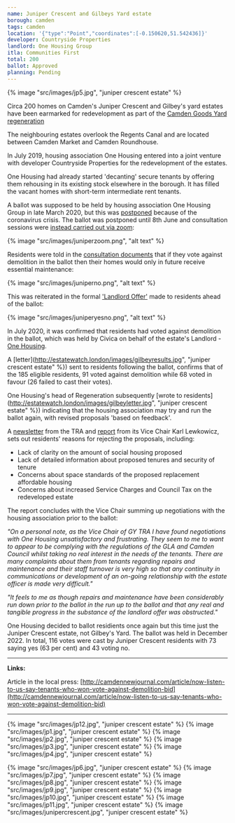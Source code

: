 ```yaml
---
name: Juniper Crescent and Gilbeys Yard estate 
borough: camden
tags: camden
location: '{"type":"Point","coordinates":[-0.150620,51.542436]}'
developer: Countryside Properties
landlord: One Housing Group
itla: Communities First
total: 200
ballot: Approved
planning: Pending
---
```

{% image "src/images/jp5.jpg", "juniper crescent estate" %}

Circa 200 homes on Camden's Juniper Crescent and Gilbey's yard estates have been earmarked for redevelopment as part of the [Camden Goods Yard regeneration](https://www.camden.gov.uk/documents/20142/145786127/Site+Allocations+2020+-+05+Camden+Goods+Yard.pdf)

The neighbouring estates overlook the Regents Canal and are located between Camden Market and Camden Roundhouse.

In July 2019, housing association One Housing entered into a joint venture with developer Countryside Properties for the redevelopment of the estates.

One Housing had already started 'decanting' secure tenants by offering them rehousing in its existing stock elsewhere in the borough. It has filled the vacant homes with short-term intermediate rent tenants.

A ballot was supposed to be held by housing association One Housing Group in late March 2020, but this was [postponed](https://onehousing.co.uk/__data/assets/pdf_file/0020/16319/Juniper-Crescent-and-Gilbeys-Yard-project-FAQs-2020.pdf) because of the coronavirus crisis. The ballot was postponed until 8th June and consultation sessions were [instead carried out via zoom](https://onehousing.co.uk/__data/assets/pdf_file/0019/17416/Juniper-Crescent-and-Gilbeys-Yard-News-May-2020.pdf):

{% image "src/images/juniperzoom.png", "alt text" %}

Residents were told in the [consultation documents](/images/juniperno.pdf) that if they vote against demolition in the ballot then their homes would only in future receive essential maintenance:

{% image "src/images/juniperno.png", "alt text" %}

This was reiterated in the formal ['Landlord Offer'](/images/juniperoffer.pdf) made to residents ahead of the ballot:

{% image "src/images/juniperyesno.png", "alt text" %}

In July 2020, it was confirmed that residents had voted against demolition in the ballot, which was held by Civica on behalf of the estate's Landlord - [One Housing](https://www.onehousing.co.uk/).

A [letter](http://estatewatch.london/images/gilbeyresults.jpg", "juniper crescent estate" %}) sent to residents following the ballot, confirms that of the 185 eligible residents, 91 voted against demolition while 68 voted in favour (26 failed to cast their votes).

One Housing's head of Regeneration subsequently [wrote to residents](http://estatewatch.london/images/gilbeyletter.jpg", "juniper crescent estate" %}) indicating that the housing association may try and run the ballot again, with revised proposals 'based on feedback'.

A [newsletter](http://estatewatch.london/images/gilbeynewsletter.pdf) from the TRA and [report](http://estatewatch.london/images/gilbeyreport.pdf) from its Vice Chair Karl Lewkowicz, sets out residents' reasons for rejecting the proposals, including:

* Lack of clarity on the amount of social housing proposed
* Lack of detailed information about proposed tenures and security of tenure
* Concerns about space standards of the proposed replacement affordable housing
* Concerns about increased Service Charges and Council Tax on the redeveloped estate

The report concludes with the Vice Chair summing up negotiations with the housing association prior to the ballot:

_"On a personal note, as the Vice Chair of GY TRA I have found negotiations with One Housing unsatisfactory and frustrating. They seem to me to want to appear to be complying with the regulations of the GLA and Camden Council whilst taking no real interest in the needs of the tenants. There are many complaints about them from tenants regarding repairs and maintenance and their staff turnover is very high so that any continuity in communications or development of an on-going relationship with the estate officer is made very difficult."_

_"It feels to me as though repairs and maintenance have been considerably run down prior to the ballot in the run up to the ballot and that any real and tangible progress in the substance of the landlord offer was obstructed."_

One Housing decided to ballot residients once again but this time just the Juniper Crescent estate, not Gilbey's Yard. The ballot was held in December 2022. In total, 116 votes were cast by Juniper Crescent residents with 73 saying yes (63 per cent) and 43 voting no. 

---

__Links:__

Article in the local press: [http://camdennewjournal.com/article/now-listen-to-us-say-tenants-who-won-vote-against-demolition-bid](http://camdennewjournal.com/article/now-listen-to-us-say-tenants-who-won-vote-against-demolition-bid)

---

{% image "src/images/jp12.jpg", "juniper crescent estate" %}
  {% image "src/images/jp1.jpg", "juniper crescent estate" %}
  {% image "src/images/jp2.jpg", "juniper crescent estate" %}
  {% image "src/images/jp3.jpg", "juniper crescent estate" %}
  {% image "src/images/jp4.jpg", "juniper crescent estate" %}
  
  {% image "src/images/jp6.jpg", "juniper crescent estate" %}
  {% image "src/images/jp7.jpg", "juniper crescent estate" %}
  {% image "src/images/jp8.jpg", "juniper crescent estate" %}
  {% image "src/images/jp9.jpg", "juniper crescent estate" %}
  {% image "src/images/jp10.jpg", "juniper crescent estate" %}
  {% image "src/images/jp11.jpg", "juniper crescent estate" %}
  {% image "src/images/junipercrescent.jpg", "juniper crescent estate" %}

